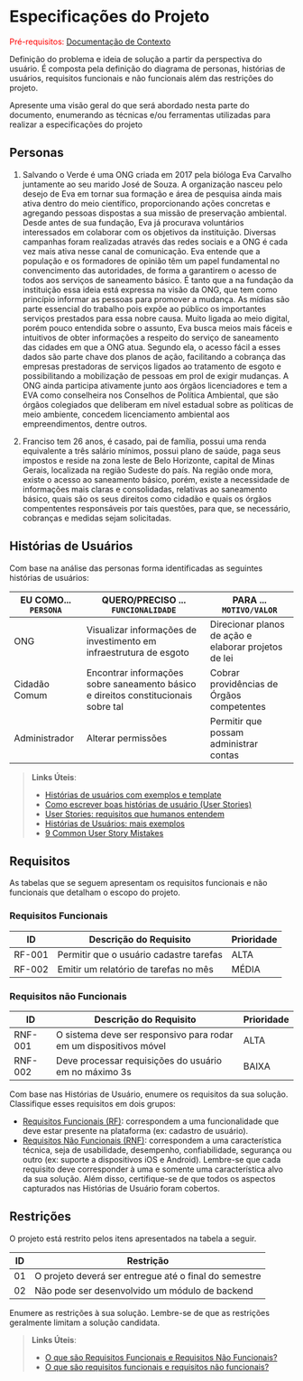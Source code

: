 # Especificações do Projeto

<span style="color:red">Pré-requisitos: <a href="1-Documentação de Contexto.md"> Documentação de Contexto</a></span>

Definição do problema e ideia de solução a partir da perspectiva do usuário. É composta pela definição do  diagrama de personas, histórias de usuários, requisitos funcionais e não funcionais além das restrições do projeto.

Apresente uma visão geral do que será abordado nesta parte do documento, enumerando as técnicas e/ou ferramentas utilizadas para realizar a especificações do projeto


## Personas

1. Salvando o Verde é uma ONG criada em 2017 pela bióloga Eva Carvalho juntamente ao seu marido José de Souza. A organização nasceu pelo desejo de Eva em tornar sua formação e área de pesquisa ainda mais ativa dentro do meio científico, proporcionando ações concretas e agregando pessoas dispostas a sua missão de preservação ambiental. Desde antes de sua fundação, Eva já procurava voluntários interessados em colaborar com os objetivos da instituição. Diversas campanhas foram realizadas através das redes sociais e a ONG é cada vez mais ativa nesse canal de comunicação. Eva entende que a população e os formadores de opinião têm um papel fundamental no convencimento das autoridades, de forma a garantirem o acesso de todos aos serviços de saneamento básico. É tanto que a na fundação da instituição essa ideia está expressa na visão da ONG, que tem como princípio informar as pessoas para promover a mudança. As mídias são parte essencial do trabalho pois expõe ao público os importantes serviços prestados para essa nobre causa. Muito ligada ao meio digital, porém pouco entendida sobre o assunto, Eva busca meios mais fáceis e intuitivos de obter informações a respeito do serviço de saneamento das cidades em que a ONG atua. Segundo ela, o acesso fácil a esses dados são parte chave dos planos de ação, facilitando a cobrança das empresas prestadoras de serviços ligados ao tratamento de esgoto e possibilitando a mobilização de pessoas em prol de exigir mudanças. A ONG ainda participa ativamente junto aos órgãos licenciadores e tem a EVA como conselheira nos Conselhos de Política Ambiental, que são órgãos colegiados que deliberam em nível estadual sobre as políticas de meio ambiente, concedem licenciamento ambiental aos empreendimentos, dentre outros.

2. Franciso tem 26 anos, é casado, pai de família, possui uma renda equivalente a três salário mínimos, possui plano de saúde, paga seus impostos e reside na zona leste de Belo Horizonte, capital de Minas Gerais, localizada na região Sudeste do país. Na região onde mora, existe o acesso ao saneamento básico, porém, existe a  necessidade de informações mais claras e consolidadas, relativas ao saneamento básico, quais são os seus direitos como cidadão e quais os órgãos compententes responsáveis por tais questões, para que, se necessário, cobranças e medidas sejam solicitadas.

## Histórias de Usuários

Com base na análise das personas forma identificadas as seguintes histórias de usuários:

|EU COMO... `PERSONA`| QUERO/PRECISO ... `FUNCIONALIDADE` |PARA ... `MOTIVO/VALOR`                 |
|--|--|--|
|ONG                 | Visualizar informações de investimento em infraestrutura de esgoto | Direcionar planos de ação e elaborar projetos de lei   |
|Cidadão Comum       | Encontrar informações sobre saneamento básico e direitos constitucionais sobre tal | Cobrar providências de Órgãos competentes |
|Administrador       | Alterar permissões                 | Permitir que possam administrar contas |

> **Links Úteis**:
> - [Histórias de usuários com exemplos e template](https://www.atlassian.com/br/agile/project-management/user-stories)
> - [Como escrever boas histórias de usuário (User Stories)](https://medium.com/vertice/como-escrever-boas-users-stories-hist%C3%B3rias-de-usu%C3%A1rios-b29c75043fac)
> - [User Stories: requisitos que humanos entendem](https://www.luiztools.com.br/post/user-stories-descricao-de-requisitos-que-humanos-entendem/)
> - [Histórias de Usuários: mais exemplos](https://www.reqview.com/doc/user-stories-example.html)
> - [9 Common User Story Mistakes](https://airfocus.com/blog/user-story-mistakes/)

## Requisitos

As tabelas que se seguem apresentam os requisitos funcionais e não funcionais que detalham o escopo do projeto.

### Requisitos Funcionais

|ID    | Descrição do Requisito  | Prioridade |
|------|-----------------------------------------|----|
|RF-001| Permitir que o usuário cadastre tarefas | ALTA | 
|RF-002| Emitir um relatório de tarefas no mês   | MÉDIA |


### Requisitos não Funcionais

|ID     | Descrição do Requisito  |Prioridade |
|-------|-------------------------|----|
|RNF-001| O sistema deve ser responsivo para rodar em um dispositivos móvel | ALTA | 
|RNF-002| Deve processar requisições do usuário em no máximo 3s |  BAIXA | 

Com base nas Histórias de Usuário, enumere os requisitos da sua solução. Classifique esses requisitos em dois grupos:

- [Requisitos Funcionais
 (RF)](https://pt.wikipedia.org/wiki/Requisito_funcional):
 correspondem a uma funcionalidade que deve estar presente na
  plataforma (ex: cadastro de usuário).
- [Requisitos Não Funcionais
  (RNF)](https://pt.wikipedia.org/wiki/Requisito_n%C3%A3o_funcional):
  correspondem a uma característica técnica, seja de usabilidade,
  desempenho, confiabilidade, segurança ou outro (ex: suporte a
  dispositivos iOS e Android).
Lembre-se que cada requisito deve corresponder à uma e somente uma
característica alvo da sua solução. Além disso, certifique-se de que
todos os aspectos capturados nas Histórias de Usuário foram cobertos.

## Restrições

O projeto está restrito pelos itens apresentados na tabela a seguir.

|ID| Restrição                                             |
|--|-------------------------------------------------------|
|01| O projeto deverá ser entregue até o final do semestre |
|02| Não pode ser desenvolvido um módulo de backend        |


Enumere as restrições à sua solução. Lembre-se de que as restrições geralmente limitam a solução candidata.

> **Links Úteis**:
> - [O que são Requisitos Funcionais e Requisitos Não Funcionais?](https://codificar.com.br/requisitos-funcionais-nao-funcionais/)
> - [O que são requisitos funcionais e requisitos não funcionais?](https://analisederequisitos.com.br/requisitos-funcionais-e-requisitos-nao-funcionais-o-que-sao/)
